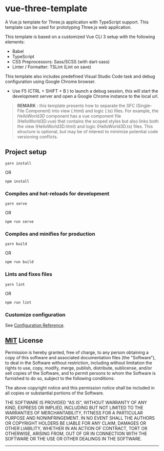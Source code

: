 # vue-three-template
A Vue.js template for Three.js application with TypeScript support. This template can be used for prototyping Three.js web application. 

This template is based on a customized Vue CLI 3 setup with the following elements:

- Babel
- TypeScript
- CSS Preprocessors: Sass/SCSS (with dart-sass)
- Linter / Formatter: TSLint (Lint on save)

This template also includes predefined Visual Studio Code task and debug configuration using Google Chrome browser.

- Use F5 (CTRL + SHIFT + B ) to launch a debug session, this will start the development server and open a Google Chrome instance to the local url.

> **REMARK** : this template presents how to separate the SFC (Single-File Component) into view (.html) and logic (.ts) files. For example, the *HelloWorld3D* component has a vue component file (HelloWorld3D.vue) that contains the scoped styles but also links both the view (HelloWorld3D.html) and logic (HelloWorld3D.ts) files. This structure is optional, but may be of interest to minimize potential code versioning conflicts.

## Project setup
```
yarn install
```
OR
```
npm install
```

### Compiles and hot-reloads for development
```
yarn serve
```
OR
```
npm run serve
```

### Compiles and minifies for production
```
yarn build
```
OR
```
npm run build
```

### Lints and fixes files
```
yarn lint
```
OR
```
npm run lint
```

### Customize configuration
See [Configuration Reference](https://cli.vuejs.org/config/).

## [MIT](http://opensource.org/licenses/MIT) License

Permission is hereby granted, free of charge, to any person obtaining a copy of this software and associated documentation files (the "Software"), to deal in the Software without restriction, including without limitation the rights to use, copy, modify, merge, publish, distribute, sublicense, and/or sell copies of the Software, and to permit persons to whom the Software is furnished to do so, subject to the following conditions:

The above copyright notice and this permission notice shall be included in all copies or substantial portions of the Software.

THE SOFTWARE IS PROVIDED "AS IS", WITHOUT WARRANTY OF ANY KIND, EXPRESS OR IMPLIED, INCLUDING BUT NOT LIMITED TO THE WARRANTIES OF MERCHANTABILITY, FITNESS FOR A PARTICULAR PURPOSE AND NONINFRINGEMENT. IN NO EVENT SHALL THE AUTHORS OR COPYRIGHT HOLDERS BE LIABLE FOR ANY CLAIM, DAMAGES OR OTHER LIABILITY, WHETHER IN AN ACTION OF CONTRACT, TORT OR OTHERWISE, ARISING FROM, OUT OF OR IN CONNECTION WITH THE SOFTWARE OR THE USE OR OTHER DEALINGS IN THE SOFTWARE.

---